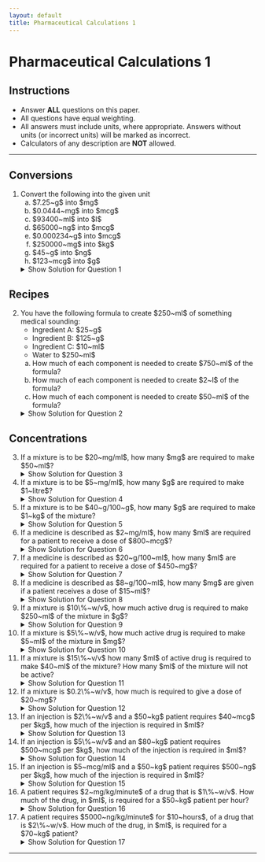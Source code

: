 ```yaml
---
layout: default
title: Pharmaceutical Calculations 1
---
```


<h1>Pharmaceutical Calculations 1</h1>

<div class="instructions">
    <h2>Instructions</h2>
    <ul>
        <li>Answer <strong>ALL</strong> questions on this paper.</li>
        <li>All questions have equal weighting.</li>
        <li>All answers must include units, where appropriate. Answers without units (or incorrect units) will be marked as incorrect.</li>
        <li>Calculators of any description are <strong>NOT</strong> allowed.</li>
    </ul>
</div>

<hr>

<h2>Conversions</h2>
<ol>
    <li>Convert the following into the given unit
        <ol type="a">
            <li>$7.25~g$ into $mg$</li>
            <li>$0.0444~mg$ into $mcg$</li>
            <li>$93400~ml$ into $l$</li>
            <li>$65000~ng$ into $mcg$</li>
            <li>$0.000234~g$ into $mcg$</li>
            <li>$250000~mg$ into $kg$</li>
            <li>$45~g$ into $ng$</li>
            <li>$123~mcg$ into $g$</li>
        </ol>
        <details class="solution-details">
            <summary>Show Solution for Question 1</summary>
            <div class="solution-content">
                <p><strong>Solution for 1a:</strong> $7.25~g = 7250~mg$</p>
                <p><strong>Solution for 1b:</strong> $0.0444~mg = 44.4~mcg$</p>
                <p><strong>Solution for 1c:</strong> $93400~ml = 93.4~l$</p>
                <p><strong>Solution for 1d:</strong> $65000~ng = 65~mcg$</p>
                <p><strong>Solution for 1e:</strong> $0.000234~g = 234~mcg$</p>
                <p><strong>Solution for 1f:</strong> $250000~mg = 0.25~kg$</p>
                <p><strong>Solution for 1g:</strong> $45~g = 45,000,000,000~ng$</p>
                <p><strong>Solution for 1h:</strong> $123~mcg = 0.000123~g$</p>
            </div>
        </details>
    </li>
</ol>

<h2>Recipes</h2>
<ol start="2">
    <li>You have the following formula to create $250~ml$ of something medical sounding:
        <ul>
            <li>Ingredient A: $25~g$</li>
            <li>Ingredient B: $125~g$</li>
            <li>Ingredient C: $10~ml$</li>
            <li>Water to $250~ml$</li>
        </ul>
        <ol type="a">
            <li>How much of each component is needed to create $750~ml$ of the formula?</li>
            <li>How much of each component is needed to create $2~l$ of the formula?</li>
            <li>How much of each component is needed to create $50~ml$ of the formula?</li>
        </ol>
        <details class="solution-details">
            <summary>Show Solution for Question 2</summary>
            <div class="solution-content">
                <p><strong>Solution for 2a ($750~ml$):</strong></p>
                <ul>
                    <li>Ingredient A: $75~g$</li>
                    <li>Ingredient B: $375~g$</li>
                    <li>Ingredient C: $30~ml$</li>
                </ul>
                <p><strong>Solution for 2b ($2~l = 2000~ml$):</strong></p>
                <ul>
                    <li>Ingredient A: $200~g$</li>
                    <li>Ingredient B: $1000~g$</li>
                    <li>Ingredient C: $80~ml$</li>
                </ul>
                <p><strong>Solution for 2c ($50~ml$):</strong></p>
                <ul>
                    <li>Ingredient A: $5~g$</li>
                    <li>Ingredient B: $25~g$</li>
                    <li>Ingredient C: $2~ml$</li>
                </ul>
            </div>
        </details>
    </li>
</ol>

<h2>Concentrations</h2>
<ol start="3">
    <li>If a mixture is to be $20~mg/ml$, how many $mg$ are required to make $50~ml$?
        <details class="solution-details">
            <summary>Show Solution for Question 3</summary>
            <div class="solution-content">
                <p><strong>Solution:</strong> $20~mg/ml * 50~ml = 1000~mg$</p>
            </div>
        </details>
    </li>
    <li>If a mixture is to be $5~mg/ml$, how many $g$ are required to make $1~litre$?
        <details class="solution-details">
            <summary>Show Solution for Question 4</summary>
            <div class="solution-content">
                <p><strong>Solution:</strong> $5~mg/ml * 1000~ml/litre = 5000~mg/litre = 5~g/litre$</p>
            </div>
        </details>
    </li>
    <li>If a mixture is to be $40~g/100~g$, how many $g$ are required to make $1~kg$ of the mixture?
        <details class="solution-details">
            <summary>Show Solution for Question 5</summary>
            <div class="solution-content">
                <p><strong>Solution:</strong> $40~g/100~g = 40\%$. $40\%$ of $1~kg (1000~g) = 400~g$</p>
            </div>
        </details>
    </li>
    <li>If a medicine is described as $2~mg/ml$, how many $ml$ are required for a patient to receive a dose of $800~mcg$?
        <details class="solution-details">
            <summary>Show Solution for Question 6</summary>
            <div class="solution-content">
                <p><strong>Solution:</strong> $800~mcg = 0.8~mg$. $0.8~mg / (2~mg/ml) = 0.4~ml$</p>
            </div>
        </details>
    </li>
    <li>If a medicine is described as $20~g/100~ml$, how many $ml$ are required for a patient to receive a dose of $450~mg$?
        <details class="solution-details">
            <summary>Show Solution for Question 7</summary>
            <div class="solution-content">
                <p><strong>Solution:</strong> $20~g/100~ml = 200~mg/ml$. $450~mg / (200~mg/ml) = 2.25~ml$</p>
            </div>
        </details>
    </li>
    <li>If a medicine is described as $8~g/100~ml$, how many $mg$ are given if a patient receives a dose of $15~ml$?
        <details class="solution-details">
            <summary>Show Solution for Question 8</summary>
            <div class="solution-content">
                <p><strong>Solution:</strong> $8~g/100~ml = 80~mg/ml$. $80~mg/ml * 15~ml = 1200~mg$</p>
            </div>
        </details>
    </li>
    <li>If a mixture is $10\%~w/v$, how much active drug is required to make $250~ml$ of the mixture in $g$?
        <details class="solution-details">
            <summary>Show Solution for Question 9</summary>
            <div class="solution-content">
                <p><strong>Solution:</strong> $10\%~w/v = 10~g/100~ml$. $ (10~g/100~ml) * 250~ml = 25~g$</p>
            </div>
        </details>
    </li>
    <li>If a mixture is $5\%~w/v$, how much active drug is required to make $5~ml$ of the mixture in $mg$?
        <details class="solution-details">
            <summary>Show Solution for Question 10</summary>
            <div class="solution-content">
                <p><strong>Solution:</strong> $5\%~w/v = 5~g/100~ml = 50~mg/ml$. $50~mg/ml * 5~ml = 250~mg$</p>
            </div>
        </details>
    </li>
    <li>If a mixture is $15\%~v/v$ how many $ml$ of active drug is required to make $40~ml$ of the mixture? How many $ml$ of the mixture will not be active?
        <details class="solution-details">
            <summary>Show Solution for Question 11</summary>
            <div class="solution-content">
                <p><strong>Solution:</strong> Active drug: $15\%$ of $40~ml = 6~ml$. Not active: $40~ml - 6~ml = 34~ml$</p>
            </div>
        </details>
    </li>
    <li>If a mixture is $0.2\%~w/v$, how much is required to give a dose of $20~mg$?
        <details class="solution-details">
            <summary>Show Solution for Question 12</summary>
            <div class="solution-content">
                <p><strong>Solution:</strong> $0.2\%~w/v = 0.2~g/100~ml = 2~mg/ml$. $20~mg / (2~mg/ml) = 10~ml$</p>
            </div>
        </details>
    </li>
    <li>If an injection is $2\%~w/v$ and a $50~kg$ patient requires $40~mcg$ per $kg$, how much of the injection is required in $ml$?
        <details class="solution-details">
            <summary>Show Solution for Question 13</summary>
            <div class="solution-content">
                <p><strong>Solution:</strong> Total dose: $40~mcg/kg * 50~kg = 2000~mcg = 2~mg$. Concentration: $2\%~w/v = 2~g/100~ml = 20~mg/ml$. Volume: $2~mg / (20~mg/ml) = 0.1~ml$</p>
            </div>
        </details>
    </li>
    <li>If an injection is $5\%~w/v$ and an $80~kg$ patient requires $500~mcg$ per $kg$, how much of the injection is required in $ml$?
        <details class="solution-details">
            <summary>Show Solution for Question 14</summary>
            <div class="solution-content">
                <p><strong>Solution:</strong> Total dose: $500~mcg/kg * 80~kg = 40000~mcg = 40~mg$. Concentration: $5\%~w/v = 5~g/100~ml = 50~mg/ml$. Volume: $40~mg / (50~mg/ml) = 0.8~ml$</p>
            </div>
        </details>
    </li>
    <li>If an injection is $5~mcg/ml$ and a $50~kg$ patient requires $500~ng$ per $kg$, how much of the injection is required in $ml$?
        <details class="solution-details">
            <summary>Show Solution for Question 15</summary>
            <div class="solution-content">
                <p><strong>Solution:</strong> Total dose: $500~ng/kg * 50~kg = 25000~ng = 25~mcg$. Volume: $25~mcg / (5~mcg/ml) = 5~ml$</p>
            </div>
        </details>
    </li>
    <li>A patient requires $2~mg/kg/minute$ of a drug that is $1\%~w/v$. How much of the drug, in $ml$, is required for a $50~kg$ patient per hour?
        <details class="solution-details">
            <summary>Show Solution for Question 16</summary>
            <div class="solution-content">
                <p><strong>Solution:</strong> Dose per minute: $2~mg/kg/min * 50~kg = 100~mg/min$. Dose per hour: $100~mg/min * 60~min/hour = 6000~mg/hour = 6~g/hour$. Concentration: $1\%~w/v = 1~g/100~ml = 10~mg/ml$. Volume: $6000~mg / (10~mg/ml) = 600~ml$</p>
            </div>
        </details>
    </li>
    <li>A patient requires $5000~ng/kg/minute$ for $10~hours$, of a drug that is $2\%~w/v$. How much of the drug, in $ml$, is required for a $70~kg$ patient?
        <details class="solution-details">
            <summary>Show Solution for Question 17</summary>
            <div class="solution-content">
                <p><strong>Solution:</strong> Dose per minute: $5000~ng/kg/min * 70~kg = 350000~ng/min = 0.35~mg/min$. Dose per hour: $0.35~mg/min * 60~min/hour = 21~mg/hour$. Total dose: $21~mg/hour * 10~hours = 210~mg$. Concentration: $2\%~w/v = 2~g/100~ml = 20~mg/ml$. Volume: $210~mg / (20~mg/ml) = 10.5~ml$</p>
            </div>
        </details>
    </li>
</ol>

<hr>
